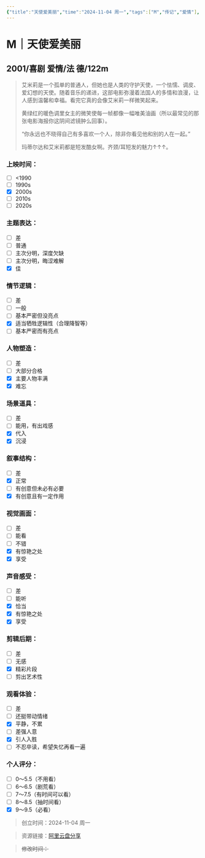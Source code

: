 ```yaml
---
{"title":"天使爱美丽","time":"2024-11-04 周一","tags":["M","传记","爱情"],"rating":8.5,"豆瓣":8.7,"dg-publish":true,"permalink":"/300 评价/M电影/新近看过/天使爱美丽/","dgPassFrontmatter":true,"created":"2024-11-04T16:59:03.871+08:00","updated":"2024-11-04T17:31:38.727+08:00"}
---
```


# M｜天使爱美丽
## 2001/喜剧 爱情/法 德/122m
>艾米莉是一个孤单的普通人，但她也是人类的守护天使，一个怯懦、调皮、爱幻想的天使。随着音乐的递进，这部电影弥漫着法国人的多情和浪漫，让人感到温馨和幸福。看完它真的会像艾米莉一样微笑起来。
>
>黄绿红的暖色调里女主的微笑使每一帧都像一幅唯美油画（所以最常见的那张电影海报你这阴间滤镜肿么回事）。
>
>“你永远也不晓得自己有多喜欢一个人，除非你看见他和别的人在一起。”
>
>玛蒂尔达和艾米莉都是短发酷女啊。齐颈/耳短发的魅力↑↑↑。
### 上映时间：
- [ ] <1990
- [ ] 1990s
- [x] 2000s
- [ ] 2010s
- [ ] 2020s
### 主题表达：
- [ ] 差
- [ ] 普通
- [ ] 主次分明，深度欠缺
- [ ] 主次分明，晦涩难解
- [x] 佳
### 情节逻辑：
- [ ] 差
- [ ] 一般
- [ ] 基本严密但没亮点
- [x] 适当牺牲逻辑性（合理降智等）
- [ ] 基本严密而有亮点
### 人物塑造：
- [ ] 差
- [ ] 大部分合格
- [x] 主要人物丰满
- [x] 难忘
### 场景道具：
- [ ] 差
- [ ] 能用，有出戏感
- [x] 代入
- [x] 沉浸
### 叙事结构：
- [ ] 差
- [x] 正常
- [ ] 有创意但未必有必要
- [x] 有创意且有一定作用
### 视觉画面：
- [ ] 差
- [ ] 能看
- [ ] 不错
- [x] 有惊艳之处
- [x] 享受
### 声音感受：
- [ ] 差
- [ ] 能听
- [x] 恰当
- [x] 有惊艳之处
- [x] 享受
### 剪辑后期：
- [ ] 差
- [ ] 无感
- [x] 精彩片段
- [ ] 剪出艺术性
### 观看体验：
- [ ] 差
- [ ] 还挺带动情绪
- [x] 平静，不累
- [ ] 差强人意
- [x] 引人入胜
- [ ] 不忍卒读，希望失忆再看一遍
### 个人评分：
- [ ] 0～5.5（不用看）
- [ ] 6～6.5（剧荒看）
- [ ] 7～7.5（有时间可以看）
- [ ] 8～8.5（抽时间看）
- [x] 9～9.5（必看）

>创立时间：2024-11-04 周一

>资源链接：[阿里云盘分享](https://www.aliyundrive.com/s/SByNhd3kWB1/folder/63641f8c6c459fdc27f14b258dd056732440b3c6)

>~~修改时间：~~



